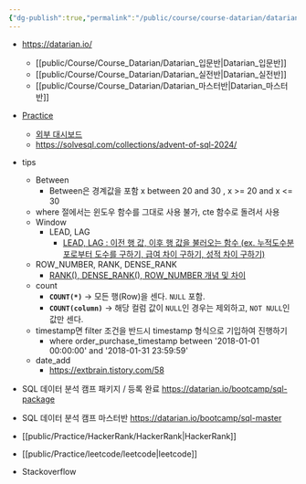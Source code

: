 ```yaml
---
{"dg-publish":true,"permalink":"/public/course/course-datarian/datarian/","tags":["Datarian"],"created":"2024-11-26T10:19:09.770+09:00","updated":"2025-08-29T16:10:32.075+09:00"}
---
```


- https://datarian.io/
	- [[public/Course/Course_Datarian/Datarian_입문반\|Datarian_입문반]]
	- [[public/Course/Course_Datarian/Datarian_실전반\|Datarian_실전반]]
	- [[public/Course/Course_Datarian/Datarian_마스터반\|Datarian_마스터반]]

- [Practice](https://solvesql.com/u/dc2e0968-e03b-4ae1-a10c-addddaefa87e/)
	- [외부 대시보드](https://solvesql.com/u/dc2e0968-e03b-4ae1-a10c-addddaefa87e/) 
	- https://solvesql.com/collections/advent-of-sql-2024/

- tips
	- Between
		- Between은 경계값을 포함 x between 20 and 30 , x >= 20 and x <= 30 
	- where 절에서는 윈도우 함수를 그대로 사용 불가, cte 함수로 돌려서 사용
	- Window
		- LEAD, LAG
			- [LEAD, LAG : 이전 행 값, 이후 행 값을 불러오는 함수 (ex. 누적도수분포로부터 도수를 구하기, 급여 차이 구하기, 성적 차이 구하기)](https://m.blog.naver.com/regenesis90/222192641844)
	- ROW_NUMBER, RANK, DENSE_RANK
		- [RANK(), DENSE_RANK(), ROW_NUMBER 개념 및 차이](https://seung-nari.tistory.com/entry/SQL-RANK-DENSERANK-ROWNUMBER-%EA%B0%9C%EB%85%90-%EB%B0%8F-%EC%B0%A8%EC%9D%B4)
	- count
		- **`COUNT(*)`** → 모든 행(Row)을 센다. `NULL` 포함.
	    - **`COUNT(column)`** → 해당 컬럼 값이 `NULL`인 경우는 제외하고, `NOT NULL`인 값만 센다.
	- timestamp면 filter 조건을 반드시 timestamp 형식으로 기입하여 진행하기
		- where order_purchase_timestamp between '2018-01-01 00:00:00' and '2018-01-31 23:59:59'
	- date_add
		- https://extbrain.tistory.com/58


- SQL 데이터 분석 캠프 패키지 / 등록 완료 https://datarian.io/bootcamp/sql-package
- SQL 데이터 분석 캠프 마스터반 https://datarian.io/bootcamp/sql-master


- [[public/Practice/HackerRank/HackerRank\|HackerRank]]
- [[public/Practice/leetcode/leetcode\|leetcode]]
- Stackoverflow





